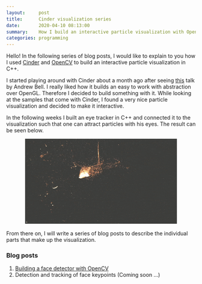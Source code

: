 ```yaml
---
layout:     post
title:      Cinder visualization series
date:       2020-04-10 08:13:00
summary:    How I build an interactive particle visualization with OpenCV and Cinder in C++
categories: programming
---
```

Hello! In the following series of blog posts, I would like to explain to you how I used [Cinder](https://libcinder.org/) and [OpenCV](https://opencv.org/) to build an interactive particle visualization in C++. 

I started playing around with Cinder about a month ago after seeing [this](https://www.youtube.com/watch?v=ndUtK5IZslc) talk by Andrew Bell. I really liked how it builds an easy to work with abstraction over OpenGL. Therefore I decided to build something with it. While looking at the samples that come with Cinder, I found a very nice particle visualization and decided to make it interactive.

In the following weeks I built an eye tracker in C++ and connected it to the visualization such that one can attract particles with his eyes. The result can be seen below.
<p align="center">
   <img src="/images/2020-04/particles.gif" width="80%" />
</p>

From there on, I will write a series of blog posts to describe the individual parts that make up the visualization. 

### Blog posts

1. [Building a face detector with OpenCV](https://bewagner.github.io/programming/2020/04/12/building-a-face-detector-with-opencv-in-cpp/) 
2. Detection and tracking of face keypoints (Coming soon ...)
